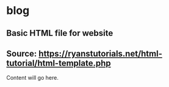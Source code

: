 # blog

## Basic HTML file for website
## Source: https://ryanstutorials.net/html-tutorial/html-template.php
<!doctype html>
<html>
<head>
<title>My Handshake domain blog HTML Page</title>
<meta name="description" content="This is my first page">
<meta name="keywords" content="html tutorial template">
</head>
<body>
Content will go here.
</body>
</html>
